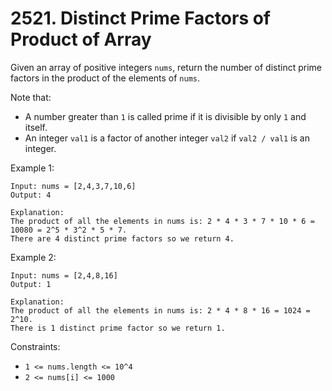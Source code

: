 # 2521. Distinct Prime Factors of Product of Array

Given an array of positive integers `nums`, return the number of distinct prime factors in the product of the elements of `nums`.

Note that:

- A number greater than `1` is called prime if it is divisible by only `1` and itself.
- An integer `val1` is a factor of another integer `val2` if `val2 / val1` is an integer.

Example 1:

    Input: nums = [2,4,3,7,10,6]
    Output: 4

    Explanation:
    The product of all the elements in nums is: 2 * 4 * 3 * 7 * 10 * 6 = 10080 = 2^5 * 3^2 * 5 * 7.
    There are 4 distinct prime factors so we return 4.

Example 2:

    Input: nums = [2,4,8,16]
    Output: 1
    
    Explanation:
    The product of all the elements in nums is: 2 * 4 * 8 * 16 = 1024 = 2^10.
    There is 1 distinct prime factor so we return 1.

Constraints:

- `1 <= nums.length <= 10^4`
- `2 <= nums[i] <= 1000` 